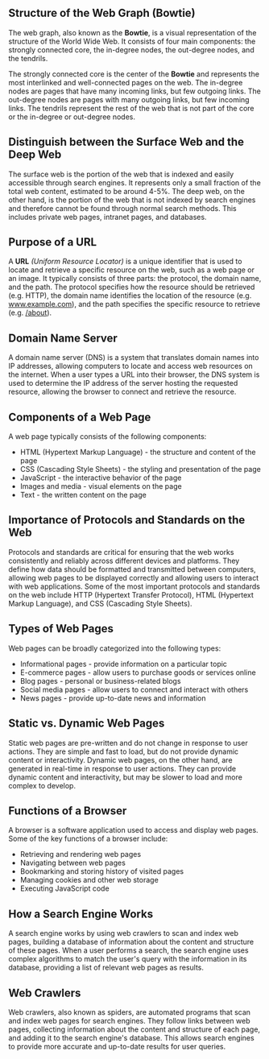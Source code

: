 <div class="card shadow container p-4 mb-4 col mainCard">

## Structure of the Web Graph (Bowtie)
The web graph, also known as the **Bowtie**, is a visual representation of the structure of the World Wide Web. It consists of four main components: the strongly connected core, the in-degree nodes, the out-degree nodes, and the tendrils.

The strongly connected core is the center of the **Bowtie** and represents the most interlinked and well-connected pages on the web. The in-degree nodes are pages that have many incoming links, but few outgoing links. The out-degree nodes are pages with many outgoing links, but few incoming links. The tendrils represent the rest of the web that is not part of the core or the in-degree or out-degree nodes.

</div>
<div class="card shadow container p-4 mb-4 col mainCard">

## Distinguish between the Surface Web and the Deep Web
The surface web is the portion of the web that is indexed and easily accessible through search engines. It represents only a small fraction of the total web content, estimated to be around 4-5%. The deep web, on the other hand, is the portion of the web that is not indexed by search engines and therefore cannot be found through normal search methods. This includes private web pages, intranet pages, and databases.

</div>
<div class="card shadow container p-4 mb-4 col mainCard">


## Purpose of a URL
A **URL** *(Uniform Resource Locator)* is a unique identifier that is used to locate and retrieve a specific resource on the web, such as a web page or an image. It typically consists of three parts: the protocol, the domain name, and the path. The protocol specifies how the resource should be retrieved (e.g. HTTP), the domain name identifies the location of the resource (e.g. www.example.com), and the path specifies the specific resource to retrieve (e.g. [/about](https://upload.wikimedia.org/wikipedia/commons/7/74/Odin-thor.jpg)).

</div>
<div class="card shadow container p-4 mb-4 col mainCard">

## Domain Name Server
A domain name server (DNS) is a system that translates domain names into IP addresses, allowing computers to locate and access web resources on the internet. When a user types a URL into their browser, the DNS system is used to determine the IP address of the server hosting the requested resource, allowing the browser to connect and retrieve the resource.

</div>
<div class="card shadow container p-4 mb-4 col mainCard">

## Components of a Web Page
A web page typically consists of the following components:
- HTML (Hypertext Markup Language) - the structure and content of the page
- CSS (Cascading Style Sheets) - the styling and presentation of the page
- JavaScript - the interactive behavior of the page
- Images and media - visual elements on the page
- Text - the written content on the page

</div>
<div class="card shadow container p-4 mb-4 col mainCard">


## Importance of Protocols and Standards on the Web
Protocols and standards are critical for ensuring that the web works consistently and reliably across different devices and platforms. They define how data should be formatted and transmitted between computers, allowing web pages to be displayed correctly and allowing users to interact with web applications. Some of the most important protocols and standards on the web include HTTP (Hypertext Transfer Protocol), HTML (Hypertext Markup Language), and CSS (Cascading Style Sheets).

</div>
<div class="card shadow container p-4 mb-4 col mainCard">


## Types of Web Pages
Web pages can be broadly categorized into the following types:
- Informational pages - provide information on a particular topic
- E-commerce pages - allow users to purchase goods or services online
- Blog pages - personal or business-related blogs
- Social media pages - allow users to connect and interact with others
- News pages - provide up-to-date news and information

</div>
<div class="card shadow container p-4 mb-4 col mainCard">

## Static vs. Dynamic Web Pages
Static web pages are pre-written and do not change in response to user actions. They are simple and fast to load, but do not provide dynamic content or interactivity. Dynamic web pages, on the other hand, are generated in real-time in response to user actions. They can provide dynamic content and interactivity, but may be slower to load and more complex to develop.

</div>
<div class="card shadow container p-4 mb-4 col mainCard">

## Functions of a Browser
A browser is a software application used to access and display web pages. Some of the key functions of a browser include:
- Retrieving and rendering web pages
- Navigating between web pages
- Bookmarking and storing history of visited pages
- Managing cookies and other web storage
- Executing JavaScript code

</div>
<div class="card shadow container p-4 mb-4 col mainCard">

## How a Search Engine Works
A search engine works by using web crawlers to scan and index web pages, building a database of information about the content and structure of these pages. When a user performs a search, the search engine uses complex algorithms to match the user's query with the information in its database, providing a list of relevant web pages as results.

</div>
<div class="card shadow container p-4 mb-4 col mainCard">

## Web Crawlers
Web crawlers, also known as spiders, are automated programs that scan and index web pages for search engines. They follow links between web pages, collecting information about the content and structure of each page, and adding it to the search engine's database. This allows search engines to provide more accurate and up-to-date results for user queries.
</div>

